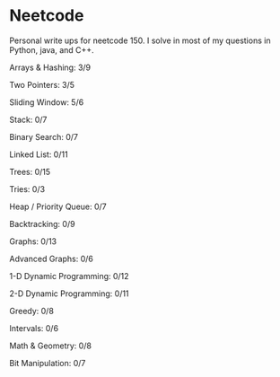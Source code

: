# Neetcode

Personal write ups for neetcode 150. I solve in most of my questions in Python, java, and C++.

Arrays & Hashing: 3/9

Two Pointers: 3/5

Sliding Window: 5/6

Stack: 0/7

Binary Search: 0/7

Linked List: 0/11

Trees: 0/15

Tries: 0/3

Heap / Priority Queue: 0/7

Backtracking: 0/9

Graphs: 0/13

Advanced Graphs: 0/6

1-D Dynamic Programming: 0/12

2-D Dynamic Programming: 0/11

Greedy: 0/8

Intervals: 0/6

Math & Geometry: 0/8

Bit Manipulation: 0/7
